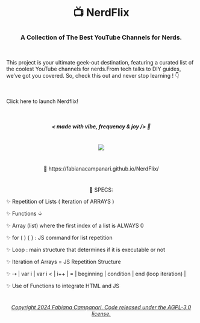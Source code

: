 

<br>

# <p align="center"> 📺  NerdFlix </p>

### <p align="center">  **A Collection of The Best YouTube Channels for Nerds.** </p>

<br>

This project is your ultimate geek-out destination, featuring a curated list of the coolest YouTube channels for nerds.From tech talks to DIY guides, we’ve got you covered. So, check this out and never stop learning ! 👇

<br>

Click here to launch Nerdflix!

<br>



 ##### <p align="center"> ***< made with vibe, frequency & joy />*** 🪬</p> 
 


#

<p align="center">
 <img src="https://user-images.githubusercontent.com/113218619/226062306-29584c23-eee9-4c51-9e15-d1364eed1a2a.png" /> 
  </p>
  
#
  
<p align="center"> 🚀 https://fabianacampanari.github.io/NerdFlix/ </p>

#
 
<p align="center"> 📌 SPECS: </p>

✨ Repetition of Lists ( Iteration of ARRAYS ) </p>

✨ Functions ↓ </p>

✨ Array (list) where the first index of a list is ALWAYS 0 </p>

✨ for ( ) { } : JS command for list repetition </p>

✨ Loop : main structure that determines if it is executable or not </p>

✨ Iteration of Arrays = JS Repetition Structure </p>

✨ ⇢ | var i | var i < | i++ | = | beginning | condition | end (loop iteration) | </p>

✨ Use of Functions to integrate HTML and JS </p>

#


 ###### <p align="center"> [Copyright 2024 Fabiana Campanari. Code released under the  AGPL-3.0 license.](https://github.com/FabianaCampanari/NerdFlix/blob/b98cfb2cb20d928bf998d4c9b966f2b25000144f/LICENSE)

 




